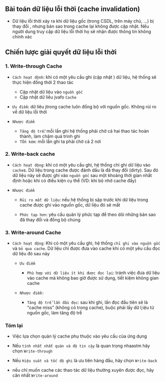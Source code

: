 ## Bài toán dữ liệu lỗi thời (cache invalidation)

- Dữ liệu lỗi thời xảy ra khi dữ liệu gốc (trong CSDL, trên máy chủ, ...) bị thay đổi , nhưng bản sao trong cache lại không được cập nhật. Nếu người dung truy cập dữ liệu lỗi thời họ sẽ nhận được thông tin không chính xác

## Chiến lược giải quyết dữ liệu lỗi thời

### 1. Write-through Cache

- `Cách hoạt độnh`: khi có một yêu cầu ghi (cập nhật ) dữ liệu, hệ thống sẽ thực hiện đồng thời 2 thao tác
    - Cập nhật dữ liệu vào `nguồn gốc`
    - Cập nhật dữ liêu jvafo `Cache`

- `Ưu điểm`: dữ liêu jtrong cache luôn đồng bộ với nguồn gốc. Không rủi ro về dữ liệu lỗi thời

- `Nhược điểm`
    - `Tăng độ trễ`: mỗi lần ghi hệ thống phải chờ cả hai thao tác hoàn thành, làm chậm quá trình ghi
    - `TỐn kém`: mỗi lần ghi ta phải chờ cả 2 nơi

### 2. Write-back cache

- `Cách hoạt động`: khi có một yêu cầu ghi, hệ thống chỉ ghi dữ liệu vào `cache`s. Dữ liệu trong cache được đánh dấu là đã thay đổi (dirty). Sau đó dữ liệu này sẽ được ghi vào `nguồn gốc` sau một khoảng thời gian nhất định hoặc khi có điều kiện cụ thể (VD: khi bộ nhớ cache đầy)

- `Nhược điểm`
    - `Rủi ro mất dữ liệu`: nếu hệ thống bị sập trước khi dữ liệu trong cache được ghi vào nguồn gốc, dữ liệu đó sẽ mất

    - `Phức tạp hơn`: yêu cầu quản lý phức tạp để theo dõi những bản sao đã thay đổi và đồng bộ chúng

### 3. Write-around Cache

- `Cách hoạt động`: Khi có một yêu cầu ghi, hệ thống `chỉ ghi vào nguồn gốc` và `bỏ qua cache`. Dữ liệu chỉ được đưa vào cache khi có một yêu cầu đọc dữ liệu đó sau này

    - `Ưu điểm`
        - `Phù hợp với dữ liệu ít khi được đọc lại`: tránh việc đưa dữ liệu vào cache mà không bao giờ được sử dụng, tiết kiệm không gian cache

    - `Nhược điểm: `
        - `Tăng độ trễ lần đầu đọc`: sau khi ghi, lần đọc đầu tiên sẽ là "cache miss" (không có trong cache), buộc phải lấy dữ l;iệu từ nguồn gốc, làm tăng độ trễ

### Tóm lại

- Việc lựa chọn quản lý cache phụ thuộc vào yêu cầu của ứng dụng

- Nếu `tính nhất nhất quán và độ tin cậy` là quan trọng nhaastm hãy chọn `Write-through`

- Nếu `Hiệu suát và tốc độ ghi` là ưu tiên hàng đầu, hãy chọn `Write-back`

- nếu chỉ muốn cache các thao tác dữ liệu thường xuyên được đọc, hãy cân nhất `Write-around`
